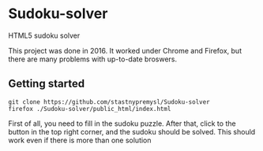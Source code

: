 # Sudoku-solver
HTML5 sudoku solver

This project was done in 2016. 
It worked under Chrome and Firefox, but there are many problems with up-to-date broswers. 

## Getting started

    git clone https://github.com/stastnypremysl/Sudoku-solver
    firefox ./Sudoku-solver/public_html/index.html
    
First of all, you need to fill in the sudoku puzzle. 
After that, click to the button in the top right corner, and the sudoku should be solved.
This should work even if there is more than one solution
